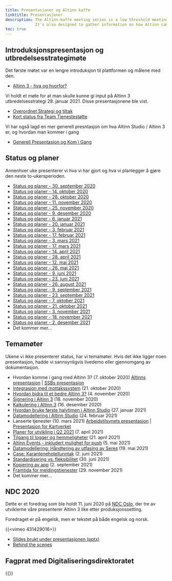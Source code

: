 ```yaml
---
title: Presentasjoner og Altinn kaffe
linktitle: Presentasjoner
description: The Altinn-kaffe meeting series is a low threshold meeting series, where app owners (and potential app owners) can learn more about what we're doing in Altinn 3.
             It's also designed to gather information on how Altinn can help app owners realise their Altinn 3 potential. Slides mainly in Norwegian.
toc: true
---
```



## Introduksjonspresentasjon og utbredelsesstrategimøte

Det første møtet var en lengre introduksjon til plattformen og målene med den.

* [Altinn 3 - hva og hvorfor?](Altinn_T3.0_introduksjon_20200925.pptx)

Vi holdt et møte for at man skulle kunne gi input på Altinn 3 utbredelsesstrategi 28. januar 2021. Disse presentasjonene ble vist.

* [Overordnet Strategi og tiltak](20210128_Overordnet_Strategi_og_tiltak.pdf)
* [Kort status fra Team Tjenestestøtte](20210128_Kort_status_fra_Team_Tjenestestotte.pdf)

Vi har også lagd en mer generell presntasjon om hva Altinn Studio / Altinn 3 er, og hvordan man kommer i gang

* [Generell Presentasjon og Kom i Gang](20210614_Generell_Presentasjon_for_Altinn_Tjenester_3.0.pdf)

## Status og planer

Annenhver uke presenterer vi hva vi har gjort og hva vi planlegger å gjøre den neste to-ukersperioden.

* [Status og planer - 30. september 2020](altinnkaffe-20200930.pptx)
* [Status og planer - 14. oktober 2020](altinnkaffe-20201014.pptx)
* [Status og planer - 28. oktober 2020](altinnkaffe-20201028.pptx)
* [Status og planer - 11. november 2020](altinnkaffe-20201111.pptx)
* [Status og planer - 25. november 2020](altinnkaffe-20201125.pptx)
* [Status og planer - 9. desember 2020](altinnkaffe-20201209.pptx)
* [Status og planer - 6. januar 2021](altinnkaffe-20210106.pptx)
* [Status og planer - 20. januar 2021](altinnkaffe-20210120.pptx)
* [Status og planer - 3. februar 2021](altinnkaffe-20210203.pptx)
* [Status og planer - 17. februar 2021](altinnkaffe-20210217.pptx)
* [Status og planer - 3. mars 2021](altinnkaffe-20210303.pptx)
* [Status og planer - 17. mars 2021](altinnkaffe-20210317.pptx)
* [Status og planer - 14. april 2021](altinnkaffe-20210414.pptx)
* [Status og planer - 28. april 2021](altinnkaffe-20210428.pptx)
* [Status og planer - 12. mai 2021](altinnkaffe-20210512.pptx)
* [Status og planer - 26. mai 2021](altinnkaffe-20210526.pptx)
* [Status og planer - 9. juni 2021](altinnkaffe-20210609.pptx)
* [Status og planer - 23. juni 2021](altinnkaffe-20210623.pptx)
* [Status og planer - 26. august 2021](altinnkaffe-20210826.pptx)
* [Status og planer - 9. september 2021](altinnkaffe-20210909.pptx)
* [Status og planer - 23. september 2021](altinnkaffe-20210923.pptx)
* [Status og planer - 7. oktober 2021](altinnkaffe-20211007.pptx)
* [Status og planer - 21. oktober 2021](altinnkaffe-20211021.pptx)
* [Status og planer - 3. november 2021](altinnkaffe-20211103.pptx)
* [Status og planer - 18. november 2021](altinnkaffe-20211118.pptx)
* [Status og planer - 2. desember 2021](altinnkaffe-20211202.pptx)
* Det kommer mer...

## Temamøter

Ukene vi ikke presenterer status, har vi temamøter. Hvis det ikke ligger noen presentasjon,
hadde vi sannsynligvis livedemo eller gjennomgang av dokumentasjon.

* Hvordan komme i gang med Altinn 3? (7. oktober 2020) [Altinns presentasjon](altinnkaffe-20201007.pptx) | [SSBs presentasjon](20201007-SSB_AltinnStudio.pptx)
* [Integrasjon med mottakssystem](altinnkaffe-20201021.pptx) (21. oktober 2020)
* [Hvordan bidra til et bedre Altinn 3?](altinnkaffe-20201104.pptx) (4. november 2020)
* [Signering i Altinn 3](altinnkaffe-20201118.pptx) (18. november 2020)
* [Kalkulering i Altinn 3](20201216-kalkuleringer.pptx) (16. desember 2020)
* [Hvordan bruke første halvtimen i Altinn Studio](altinnkaffe-forste-halvtimen.pptx) (27. januar 2021)
* [Datamodellering i Altinn Studio](datamodellering-altinn-studio-altinnkaffe.pdf) (24. februar 2021)
* Lanserte tjenester (10. mars 2021) [Arbeidstilsynets presentasjon](Arbeidstilsynet-AltinnKaffe-10032021.pdf) | [Presentasjon for Kartverket](autorisasjon-av-landmalere.pptx)
* [Planer for utvikling i Q2 2021](altinnkaffe-20210407-planerq2.pptx) (7. april 2021)
* [Tilgang til logger og hemmeligheter](logs-secrets-presentasjon.pptx) (21. april 2021)
* [Altinn Events - inkludert mulighet for push](altinn-events.pptx) (5. mai 2021)
* [Datamodellering: Håndtering av utfasing av Seres](seres-utfasing-altinnkaffe.pptx) (19. mai 2021)
* [Case: Karantenehotellunntak](udi-altinnkaffe.pptx) (2. juni 2021)
* [Standardisering vs. fleksibilitet](altinnkaffe-standardisering.pptx) (30. juni 2021)
* [Kopiering av app](altinnkaffe-kopi-app.pptx) (2. september 2021)
* [Framtida for meldingstjenester](altinnkaffe-meldingstjenester.pptx) (29. november 2021)
* Det kommer mer...

## NDC 2020

Dette er et foredrag som ble holdt 11. juni 2020 på [NDC Oslo](https://ndcoslo.com/), der tre av utviklerne våre presenterer Altinn 3 like etter produksjonssetting.

Foredraget er på engelsk, men er tekstet på både engelsk og norsk.

{{<vimeo 431429016>}}

- [Slides brukt under presentasjonen (pptx)](https://github.com/Altinn/altinn-studio-docs/raw/master/content/technology/files/altinn_3_ndc_2020_06_11.pptx)
- [Behind the scenes](https://www.digdir.no/digitalisering-og-samordning/altinn-3-pa-norwegian-developer-conference/1779)

## Fagprat med Digitaliseringsdirektoratet

{{<youtube AvZSD5AofkQ>}}
